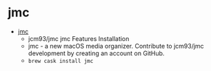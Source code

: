 # jmc
- [jmc](https://github.com/jcm93/jmc)
  -  jcm93/jmc jmc Features Installation
  - jmc - a new macOS media organizer. Contribute to jcm93/jmc development by creating an account on GitHub.
  - `brew cask install jmc`
